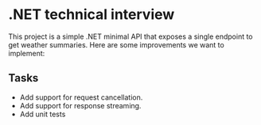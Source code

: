 # .NET technical interview

This project is a simple .NET minimal API that exposes a single endpoint to get
weather summaries. Here are some improvements we want to implement:

## Tasks

- Add support for request cancellation.
- Add support for response streaming.
- Add unit tests